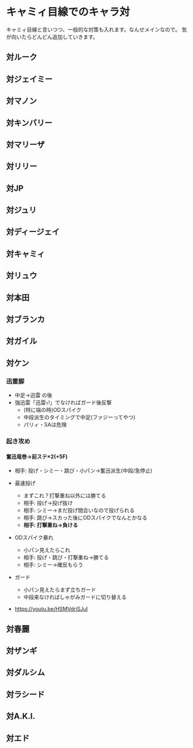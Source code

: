# キャミィ目線でのキャラ対
キャミィ目線と言いつつ、一般的な対策も入れます。なんせメインなので。
気が向いたらどんどん追加していきます。

## 対ルーク

## 対ジェイミー

## 対マノン

## 対キンバリー

## 対マリーザ

## 対リリー

## 対JP

## 対ジュリ

## 対ディージェイ

## 対キャミィ

## 対リュウ

## 対本田

## 対ブランカ

## 対ガイル

## 対ケン
### 迅雷脚
- 中足→迅雷 の後
- 強迅雷「迅雷ｯ!」でなければガード後反撃
    - (特に端の時)ODスパイク
    - 中段派生のタイミングで中足(ファジーってやつ)
    - パリィ・SAは危険
### 起き攻め
#### 奮迅竜巻→前ステ×2(+5F)
- 相手: 投げ・シミー・跳び・小パン→奮迅派生(中段/急停止)
- 最速投げ
    - まずこれ？打撃重ね以外には勝てる
    - 相手: 投げ→投げ抜け
    - 相手: シミー→まだ投げ間合いなので投げられる
    - 相手: 跳び→スカった後にODスパイクでなんとかなる
    - **相手: 打撃重ね→負ける**
- ODスパイク暴れ
    - 小パン見えたらこれ
    - 相手: 投げ・跳び・打撃重ね→勝てる
    - 相手: シミー→確反もらう
- ガード
    - 小パン見えたらまず立ちガード
    - 中段来なければしゃがみガードに切り替える

- https://youtu.be/HSMVdriSJuI
## 対春麗

## 対ザンギ

## 対ダルシム

## 対ラシード

## 対A.K.I.

## 対エド

